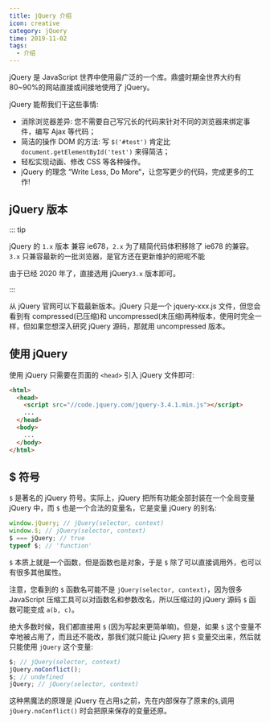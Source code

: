 ```yaml
---
title: jQuery 介绍
icon: creative
category: jQuery
time: 2019-11-02
tags:
  - 介绍
---
```


jQuery 是 JavaScript 世界中使用最广泛的一个库。鼎盛时期全世界大约有 80~90%的网站直接或间接地使用了 jQuery。

jQuery 能帮我们干这些事情:

- 消除浏览器差异: 您不需要自己写冗长的代码来针对不同的浏览器来绑定事件，编写 Ajax 等代码；
- 简洁的操作 DOM 的方法: 写 `$('#test')` 肯定比 `document.getElementById('test')` 来得简洁；
- 轻松实现动画、修改 CSS 等各种操作。
- jQuery 的理念 “Write Less, Do More“，让您写更少的代码，完成更多的工作!

<!-- more -->

## jQuery 版本

::: tip

jQuery 的 `1.x` 版本 兼容 ie678，`2.x` 为了精简代码体积移除了 ie678 的兼容。`3.x` 只兼容最新的一批浏览器，是官方还在更新维护的把呢不能

由于已经 2020 年了，直接选用 jQuery`3.x` 版本即可。

:::

从 jQuery 官网可以下载最新版本。jQuery 只是一个 jquery-xxx.js 文件，但您会看到有 compressed(已压缩)和 uncompressed(未压缩)两种版本，使用时完全一样，但如果您想深入研究 jQuery 源码，那就用 uncompressed 版本。

## 使用 jQuery

使用 jQuery 只需要在页面的 `<head>` 引入 jQuery 文件即可:

```html
<html>
  <head>
    <script src="//code.jquery.com/jquery-3.4.1.min.js"></script>
    ...
  </head>
  <body>
    ...
  </body>
</html>
```

## \$ 符号

`$` 是著名的 jQuery 符号。实际上，jQuery 把所有功能全部封装在一个全局变量 jQuery 中，而 `$` 也是一个合法的变量名，它是变量 jQuery 的别名:

```js
window.jQuery; // jQuery(selector, context)
window.$; // jQuery(selector, context)
$ === jQuery; // true
typeof $; // 'function'
```

`$` 本质上就是一个函数，但是函数也是对象，于是 `$` 除了可以直接调用外，也可以有很多其他属性。

注意，您看到的 `$` 函数名可能不是 `jQuery(selector, context)`，因为很多 JavaScript 压缩工具可以对函数名和参数改名，所以压缩过的 jQuery 源码 `$` 函数可能变成 `a(b, c)`。

绝大多数时候，我们都直接用 `$` (因为写起来更简单嘛)。但是，如果 `$` 这个变量不幸地被占用了，而且还不能改，那我们就只能让 jQuery 把 `$` 变量交出来，然后就只能使用 `jQuery` 这个变量:

```js
$; // jQuery(selector, context)
jQuery.noConflict();
$; // undefined
jQuery; // jQuery(selector, context)
```

这种黑魔法的原理是 jQuery 在占用`$`之前，先在内部保存了原来的`$`,调用 `jQuery.noConflict()` 时会把原来保存的变量还原。

